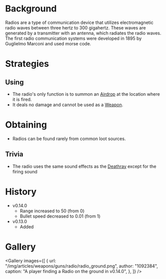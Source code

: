<Stub />

# Background

Radios are a type of communication device that utilizes electromagnetic radio waves between three hertz to 300 gigahertz. These waves are generated by a transmitter with an antenna, which radiates the radio waves. The first radio communication systems were developed in 1895 by Guglielmo Marconi and used morse code.

# Strategies

## Using

- The radio's only function is to summon an [Airdrop](/obstacles/airdrop_crate) at the location where it is fired.
- It deals no damage and cannot be used as a [Weapon](/weapons).

# Obtaining

- Radios can be found rarely from common loot sources.

## Trivia

- The radio uses the same sound effects as the [Deathray](/weapons/guns/deathray) except for the firing sound

# History

- v0.14.0
  - Range increased to 50 (from 0)
  - Bullet speed decreased to 0.01 (from 1)
- v0.13.0
  - Added

# Gallery

<Gallery
  images={[
    {
      url: "/img/articles/weapons/guns/radio/radio_ground.png",
      author: "1092384",
      caption: "A player finding a Radio on the ground in v0.14.0",
    },
  ]}
/>
